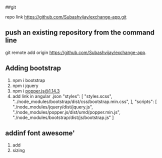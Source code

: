 ##git

repo link https://github.com/Subashvijay/exchange-app.git

## push an existing repository from the command line

git remote add origin https://github.com/Subashvijay/exchange-app.

## Adding bootstrap

1. npm i bootstrap
2. npm i jquery
3. npm i popper.js@1.14.3
4. add link in angular .json
   "styles": [
   "styles.scss",
   "../node_modules/bootstrap/dist/css/bootstrap.min.css",
   ],
   "scripts": [
   "./node_modules/jquery/dist/jquery.js",
   "./node_modules/popper.js/dist/umd/popper.min.js",
   "./node_modules/bootstrap/dist/js/bootstrap.js"
   ]

## addinf font awesome'

1. add <script src="https://kit.fontawesome.com/a076d05399.js"></script>
2. sizing
   <i class="fas fa-camera fa-xs"></i>
   <i class="fas fa-camera fa-sm"></i>
   <i class="fas fa-camera fa-lg"></i>
   <i class="fas fa-camera fa-2x"></i>
   <i class="fas fa-camera fa-3x"></i>
   <i class="fas fa-camera fa-5x"></i>
   <i class="fas fa-camera fa-7x"></i>
   <i class="fas fa-camera fa-10x"></i>
